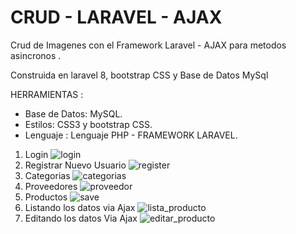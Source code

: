 # CRUD - LARAVEL - AJAX

Crud de Imagenes con el Framework Laravel - AJAX para metodos asincronos .

Construida en laravel 8, bootstrap CSS y Base de Datos MySql 

HERRAMIENTAS :
- Base de Datos: MySQL.
- Estilos: CSS3 y bootstrap CSS.
- Lenguaje : Lenguaje PHP - FRAMEWORK LARAVEL.

1. Login
![login](https://github.com/eduardo9753/Laravel-Producto-AJAX/assets/68178186/fe99a2b5-f362-4b63-89c6-12bdd670a193)
2. Registrar Nuevo Usuario
![register](https://github.com/eduardo9753/Laravel-Producto-AJAX/assets/68178186/86af7cfe-1b75-4ae6-8048-643efcf61998)
3. Categorias
![categorias](https://github.com/eduardo9753/Laravel-Producto-AJAX/assets/68178186/ee94211f-3bed-4293-9333-fd175984d6af)
4. Proveedores
![proveedor](https://github.com/eduardo9753/Laravel-Producto-AJAX/assets/68178186/10b3e1da-35a4-44ca-ad52-e5a5f05087fd)
5. Productos 
![save](https://github.com/eduardo9753/Laravel-Producto-AJAX/assets/68178186/4bd6c086-5913-48c4-a309-bc5b98978f24)
6. Listando los datos via Ajax
![lista_producto](https://github.com/eduardo9753/Laravel-Producto-AJAX/assets/68178186/67f753a1-589e-480b-b69a-cc5e98c034ae)
7. Editando los datos Via Ajax
![editar_producto](https://github.com/eduardo9753/Laravel-Producto-AJAX/assets/68178186/39bd72ea-a138-4cd8-bb5a-8ac6250902ec)







